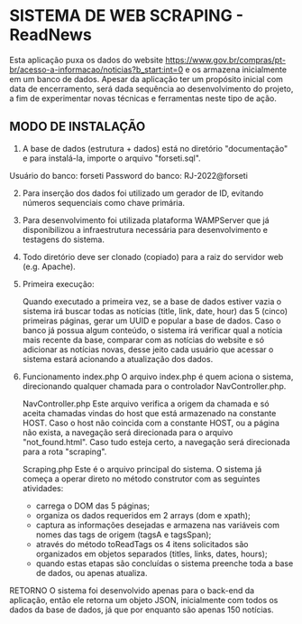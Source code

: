 # SISTEMA DE WEB SCRAPING - ReadNews
Esta aplicação puxa os dados do website https://www.gov.br/compras/pt-br/acesso-a-informacao/noticias?b_start:int=0 e os armazena inicialmente em um banco de dados.
Apesar da aplicação ter um propósito inicial com data de encerramento, será dada sequência ao desenvolvimento do projeto, a fim de experimentar novas técnicas e ferramentas neste tipo de ação.


## MODO DE INSTALAÇÃO
1) A base de dados (estrutura + dados) está no diretório "documentação" e para instalá-la, importe o arquivo "forseti.sql".

Usuário do banco: forseti
Password do banco: RJ-2022@forseti

2) Para inserção dos dados foi utilizado um gerador de ID, evitando números sequenciais como chave primária.

2) Para desenvolvimento foi utilizada plataforma WAMPServer que já disponibilizou a infraestrutura necessária para desenvolvimento e testagens do sistema.

3) Todo diretório deve ser clonado (copiado) para a raiz do servidor web (e.g. Apache).

4) Primeira execução:

	Quando executado a primeira vez, se a base de dados estiver vazia o sistema irá buscar todas as notícias (title, link, date, hour) das 5 (cinco) primeiras páginas, gerar um UUID e popular a base de dados.
	Caso o banco já possua algum conteúdo, o sistema irá verificar qual a notícia mais recente da base, comparar com as notícias do website e só adicionar as notícias novas, desse jeito cada usuário que acessar o sistema estará acionando a atualização dos dados.

5) Funcionamento
	index.php
	O arquivo index.php é quem aciona o sistema, direcionando qualquer chamada para o controlador NavController.php.
	
	NavController.php
	Este arquivo verifica a origem da chamada e só aceita chamadas vindas do host que está armazenado na constante HOST.
	Caso o host não coincida com a constante HOST, ou a página não exista, a navegação será direcionada para o arquivo "not_found.html". Caso tudo esteja certo, a navegação será direcionada para a rota "scraping".
	
	Scraping.php
	Este é o arquivo principal do sistema.
	O sistema já começa a operar direto no método construtor com as seguintes atividades:
	- carrega o DOM das 5 páginas;
	- organiza os dados requeridos em 2 arrays (dom e xpath);
	- captura as informações desejadas e armazena nas variáveis com nomes das tags de origem (tagsA e tagsSpan);
	- através do método toReadTags os 4 itens solicitados são organizados em objetos separados (titles, links, dates, hours);
	- quando estas etapas são concluídas o sistema preenche toda a base de dados, ou apenas atualiza.
	
	
	

RETORNO
O sistema foi desenvolvido apenas para o back-end da aplicação, então ele retorna um objeto JSON, inicialmente com todos os dados da base de dados, já que por enquanto são apenas 150 notícias.